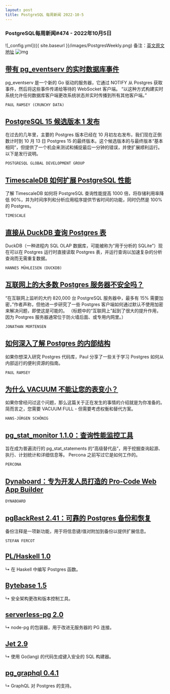 ```yaml
---
layout: post
title: PostgreSQL 每周新闻 2022-10-5
---
```

### PostgreSQL每周新闻#474 - 2022年10月5日
![_config.yml]({{ site.baseurl }}/images/PostgresWeekly.png)
备注：[英文原文地址](https://postgresweekly.com/issues/474)
![img](https://res.cloudinary.com/cpress/image/upload/w_1280,e_sharpen:60,q_auto/lptsku1eiqhutlgtukyj.jpg)
## [带有 pg_eventserv 的实时数据库事件](https://postgresweekly.com/link/129642/web)
pg_eventserv 是一个新的 Go 驱动的服务器，它通过 NOTIFY 从 Postgres 获取事件，然后将这些事件传递给等待的 WebSocket 客户端。 “以这种方式构建实时系统允许任何数据库客户端更改系统状态并实时传播到所有其他客户端。”


`PAUL RAMSEY (CRUNCHY DATA) `
## [PostgreSQL 15 候选版本 1 发布](https://postgresweekly.com/link/129644/web)
在过去的几年里，主要的 Postgres 版本已经在 10 月初左右发布，我们现在正倒数计时到 10 月 13 日 Postgres 15 的最终版本。这个候选版本的与最终版本“基本相同”，但提供了一个机会来测试和捕捉最后一分钟的错误，并使扩展顺利运行。 以下是发行说明。


`POSTGRESQL GLOBAL DEVELOPMENT GROUP`
## [TimescaleDB 如何扩展 PostgreSQL 性能](https://postgresweekly.com/link/129641/web)
了解 TimescaleDB 如何将 PostgreSQL 查询性能提高 1000 倍，将存储利用率降低 90%，并为时间序列和分析应用程序提供节省时间的功能，同时仍然是 100% 的 Postgres。


`TIMESCALE `
## [直接从 DuckDB 查询 Postgres 表](https://postgresweekly.com/link/129646/web)
DuckDB（一种进程内 SQL OLAP 数据库，可能被称为“用于分析的 SQLite”）现在可以在 Postgres 运行时直接读取 Postgres 表，并运行查询以加速复杂的分析查询而无需重复数据。


`HANNES MÜHLEISEN (DUCKDB) `
## [互联网上的大多数 Postgres 服务器不安全吗？](https://postgresweekly.com/link/129656/web)
“在互联网上监听的大约 820,000 台 PostgreSQL 服务器中，最多有 15% 需要加密，”作者声称，但他进一步研究了一些 Postgres 客户端如何通过默认不使用加密来解决问题，即使这是可能的。 （标题中的“互联网上”起到了很大的提升作用，因为 Postgres 服务器通常位于防火墙后面、或专用内网里。）


`JONATHAN MORTENSEN`
## [如何深入了解 Postgres 的内部结构](https://postgresweekly.com/link/129657/web)
如果你想深入研究 Postgres 代码库，Paul 分享了一些关于学习 Postgres 如何从内部运行的便利资源的指南。


`PAUL RAMSEY `
## [为什么 VACUUM 不能让您的表变小？](https://postgresweekly.com/link/129658/web)
如果你曾经问过这个问题，那么这篇关于正在发生的事情的介绍就是为你准备的。 简而言之，您需要 VACUUM FULL - 但需要考虑权衡和替代方案。


`HANS-JÜRGEN SCHÖNIG `
## [pg_stat_monitor 1.1.0：查询性能监控工具](https://postgresweekly.com/link/129659/web)
旨在成为普遍流行的 pg_stat_statements 的“高级替代品”，用于挖掘查询起源、执行、计划统计和详细信息等。 Percona 之前写过它是如何工作的。


`PERCONA`
## [Dynaboard：专为开发人员打造的 Pro-Code Web App Builder](https://postgresweekly.com/link/129661/web)


`DYNABOARD `
## [pgBackRest 2.41：可靠的 Postgres 备份和恢复](https://postgresweekly.com/link/129662/web)
备份注释是一项新功能，用于将信息键/值对附加到备份以提供扩展信息。

`STEFAN FERCOT `
## [PL/Haskell 1.0](https://postgresweekly.com/link/129663/web)
↳ 在 Haskell 中编写 Postgres 函数。


## [Bytebase 1.5](https://postgresweekly.com/link/129664/web)
↳ 安全架构更改和版本控制工具。

## [serverless-pg 2.0](https://postgresweekly.com/link/129665/web)
↳ node-pg 的包装器，用于改进无服务器的 PG 连接。

## [Jet 2.9](https://postgresweekly.com/link/129666/web)
↳ 使用 Go(lang) 的代码生成键入安全的 SQL 构建器。

## [pg_graphql 0.4.1](https://postgresweekly.com/link/129667/web)
↳ GraphQL 对 Postgres 的支持。



